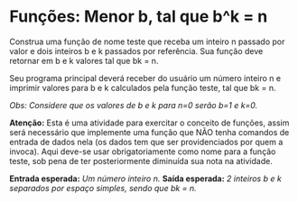 #  Funções: Menor b, tal que b^k = n #

Construa uma função de nome teste que receba um inteiro n passado por valor e dois inteiros b e k passados por referência. Sua função deve retornar em b e k valores tal que bk = n.

Seu programa principal deverá receber do usuário um número inteiro n e imprimir valores para b e k calculados pela função teste, tal que bk = n.

_Obs: Considere que os valores de b e k para n=0 serão b=1 e k=0._

__Atenção:__ Esta é uma atividade para exercitar o conceito de funções, assim será necessário que implemente uma função que NÃO tenha comandos de entrada de dados nela (os dados tem que ser providenciados por quem a invoca). Aqui deve-se usar obrigatoriamente como nome para a função teste, sob pena de ter posteriormente diminuída sua nota na atividade.

__Entrada esperada:__ _Um número inteiro n._
__Saída esperada:__ _2 inteiros b e k separados por espaço simples, sendo que bk = n._ 
